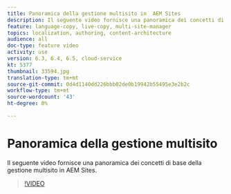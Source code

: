 ```yaml
---
title: Panoramica della gestione multisito in  AEM Sites
description: Il seguente video fornisce una panoramica dei concetti di base della gestione multisito in  AEM Sites.
feature: language-copy, live-copy, multi-site-manager
topics: localization, authoring, content-architecture
audience: all
doc-type: feature video
activity: use
version: 6.3, 6.4, 6.5, cloud-service
kt: 5377
thumbnail: 33594.jpg
translation-type: tm+mt
source-git-commit: 0d4d1140dd226bbb02de0b19942b55495e3e2b2c
workflow-type: tm+mt
source-wordcount: '43'
ht-degree: 0%

---
```



# Panoramica della gestione multisito

Il seguente video fornisce una panoramica dei concetti di base della gestione multisito in  AEM Sites.

>[!VIDEO](https://video.tv.adobe.com/v/33594?quality=12&learn=on)
